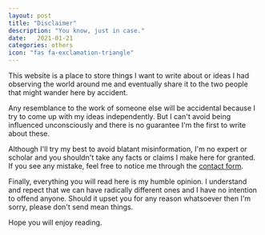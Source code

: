```yaml
---
layout: post
title: "Disclaimer"
description: "You know, just in case."
date:   2021-01-21
categories: others
icon: "fas fa-exclamation-triangle"
---
```


This website is a place to store things I want to write about or ideas I had observing the world around me and eventually share it to the two people that might wander here by accident.

Any resemblance to the work of someone else will be accidental because I try to come up with my ideas independently. But I can't avoid being influenced unconsciously and there is no guarantee I'm the first to write about these.

Although I'll try my best to avoid blatant misinformation, I'm no expert or scholar and you shouldn't take any facts or claims I make here for granted. If you see any mistake, feel free to notice me through the [contact form]({{site.baseurl}}/contact/index.html).

Finally, everything you will read here is my humble opinion. I understand and repect that we can have radically different ones and I have no intention to offend anyone. Should it upset you for any reason whatsoever then I'm sorry, please don't send mean things.

Hope you will enjoy reading.